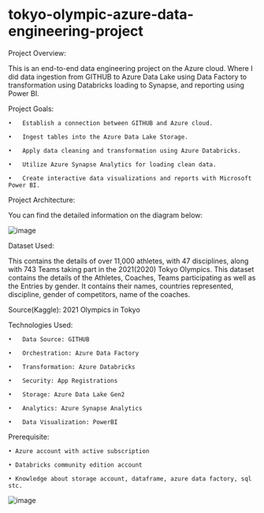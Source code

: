 # tokyo-olympic-azure-data-engineering-project
Project Overview:


This is an end-to-end data engineering project on the Azure cloud. Where I did data ingestion from GITHUB to Azure Data Lake using Data Factory to transformation using Databricks loading to Synapse, and reporting using Power BI. 

Project Goals:


    •	Establish a connection between GITHUB and Azure cloud.

    •	Ingest tables into the Azure Data Lake Storage.

    •	Apply data cleaning and transformation using Azure Databricks.

    •	Utilize Azure Synapse Analytics for loading clean data.

    •	Create interactive data visualizations and reports with Microsoft Power BI.


Project Architecture:


You can find the detailed information on the diagram below:

![image](https://github.com/user-attachments/assets/3a18cc2d-d7c2-4325-b075-61ddeea9f5b8)


Dataset Used:


This contains the details of over 11,000 athletes, with 47 disciplines, along with 743 Teams taking part in the 2021(2020) Tokyo Olympics. This dataset contains the details of the Athletes, Coaches, Teams participating as well as the Entries by gender. It contains their names, countries represented, discipline, gender of competitors, name of the coaches.

Source(Kaggle): 2021 Olympics in Tokyo

Technologies Used:


    •	Data Source: GITHUB

    •	Orchestration: Azure Data Factory

    •	Transformation: Azure Databricks

    •	Security: App Registrations

    •	Storage: Azure Data Lake Gen2

    •	Analytics: Azure Synapse Analytics

    •	Data Visualization: PowerBI

Prerequisite:

    • Azure account with active subscription

    • Databricks community edition account

    • Knowledge about storage account, dataframe, azure data factory, sql stc.


![image](https://github.com/user-attachments/assets/1319dad0-ea8f-4d59-983d-930b981dbf49)




    
